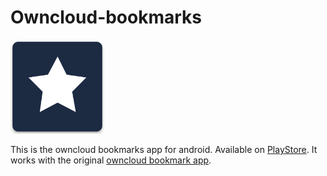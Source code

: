 Owncloud-bookmarks
==================

[<img src="assets/icon.png" width=150>](https://play.google.com/store/apps/details?id=cz.nethar.owncloudbookmarks)

This is the owncloud bookmarks app for android. Available on [PlayStore](https://play.google.com/store/apps/details?id=cz.nethar.owncloudbookmarks).
It works with the original [owncloud bookmark app](https://github.com/owncloud/bookmarks).
